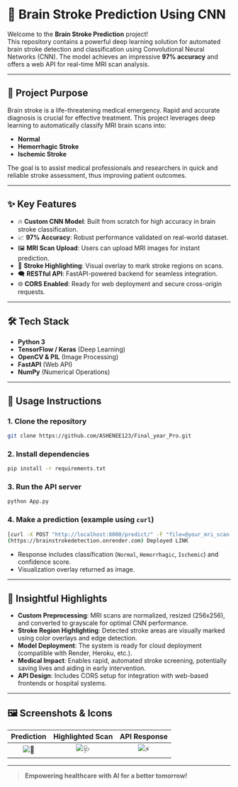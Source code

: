 # 🧠 Brain Stroke Prediction Using CNN

Welcome to the **Brain Stroke Prediction** project!  
This repository contains a powerful deep learning solution for automated brain stroke detection and classification using Convolutional Neural Networks (CNN). The model achieves an impressive **97% accuracy** and offers a web API for real-time MRI scan analysis.

---

## 🚩 Project Purpose

Brain stroke is a life-threatening medical emergency. Rapid and accurate diagnosis is crucial for effective treatment. This project leverages deep learning to automatically classify MRI brain scans into:
- **Normal**
- **Hemorrhagic Stroke**
- **Ischemic Stroke**

The goal is to assist medical professionals and researchers in quick and reliable stroke assessment, thus improving patient outcomes.

---

## ✨ Key Features

- 🔥 **Custom CNN Model**: Built from scratch for high accuracy in brain stroke classification.
- 📈 **97% Accuracy**: Robust performance validated on real-world dataset.
- 🖼️ **MRI Scan Upload**: Users can upload MRI images for instant prediction.
- 🎨 **Stroke Highlighting**: Visual overlay to mark stroke regions on scans.
- 🗨️ **RESTful API**: FastAPI-powered backend for seamless integration.
- 🌐 **CORS Enabled**: Ready for web deployment and secure cross-origin requests.

---

## 🛠️ Tech Stack

- **Python 3**
- **TensorFlow / Keras** (Deep Learning)
- **OpenCV & PIL** (Image Processing)
- **FastAPI** (Web API)
- **NumPy** (Numerical Operations)

---

## 🚀 Usage Instructions

### 1. Clone the repository
```bash
git clone https://github.com/ASHENEE123/Final_year_Pro.git
```

### 2. Install dependencies
```bash
pip install -r requirements.txt
```

### 3. Run the API server
```bash
python App.py
```

### 4. Make a prediction (example using `curl`)
```bash
[curl -X POST "http://localhost:8000/predict/" -F "file=@your_mri_scan.png"] LOCALHOST
(https://brainstrokedetection.onrender.com) Deployed LINK
```
- Response includes classification (`Normal`, `Hemorrhagic`, `Ischemic`) and confidence score.
- Visualization overlay returned as image.

---

## 🧩 Insightful Highlights

- **Custom Preprocessing**: MRI scans are normalized, resized (256x256), and converted to grayscale for optimal CNN performance.
- **Stroke Region Highlighting**: Detected stroke areas are visually marked using color overlays and edge detection.
- **Model Deployment**: The system is ready for cloud deployment (compatible with Render, Heroku, etc.).
- **Medical Impact**: Enables rapid, automated stroke screening, potentially saving lives and aiding in early intervention.
- **API Design**: Includes CORS setup for integration with web-based frontends or hospital systems.

---

## 🖼️ Screenshots & Icons

| Prediction | Highlighted Scan | API Response |
|:----------:|:----------------:|:------------:|
| ![🧠](https://img.icons8.com/color/96/000000/brain.png) | ![🩺](https://img.icons8.com/color/96/000000/mri.png) | ![⚡](https://img.icons8.com/color/96/000000/artificial-intelligence.png) |

---

> **Empowering healthcare with AI for a better tomorrow!**
